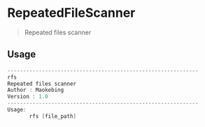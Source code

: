 # RepeatedFileScanner

> Repeated files scanner


## Usage

```java
-------------------------------------------------------------
rfs
Repeated files scanner
Author : Maokebing
Version : 1.0
-------------------------------------------------------------
Usage:
       rfs [file_path]

```